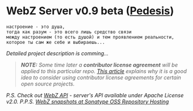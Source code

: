 # WebZ Server v0.9 beta ([Pedesis](https://www.pinterest.com/terems_org/pedesis-from-ancient-greek-a-leaping/))

```
настроение - это душа,  
тогда как разум - это всего лишь средство связи  
между настроением (то есть душой) и тем проявлением реальности,  
которое ты сам же себе и выбираешь...
```

*Detailed project description is comming...*

> ***NOTE:*** *Some time later a* ***contributor license agreement*** *will be applied to this particular repo. [This article](https://julien.ponge.org/blog/in-defense-of-contributor-license-agreements/) explains why it is a good idea to consider using contributor license agreements for certain open source projects.*

*P.S. Check out [WebZ API](https://github.com/terems-org/webz-api) - server's API available under Apache License v2.0.*
*P.P.S. [WebZ snapshots at Sonatype OSS Repository Hosting](https://oss.sonatype.org/content/repositories/snapshots/org/terems/)*
